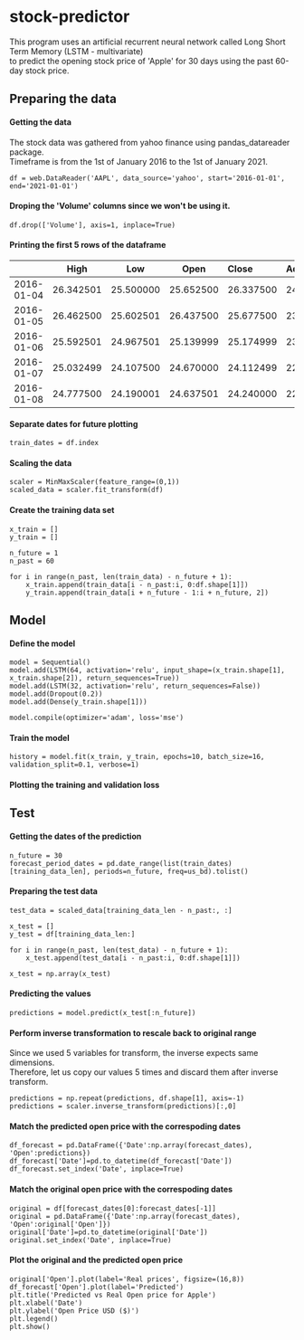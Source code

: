 # stock-predictor
This program uses an artificial recurrent neural network called Long Short Term Memory (LSTM - multivariate)<br/>to predict the opening stock price of 'Apple' for 30 days using the past 60-day stock price.

## Preparing the data

#### Getting the data

The stock data was gathered from yahoo finance using pandas_datareader package.\
Timeframe is from the 1st of January 2016 to the 1st of January 2021.

```df = web.DataReader('AAPL', data_source='yahoo', start='2016-01-01', end='2021-01-01')```

#### Droping the 'Volume' columns since we won't be using it.

```df.drop(['Volume'], axis=1, inplace=True)```

#### Printing the first 5 rows of the dataframe


|| High | Low | Open | Close | Adj Close |
|:-------------:|:-------------:|:-------------:|:-------------:|:--------------|:--------------|
|2016-01-04|26.342501|25.500000|25.652500|26.337500|24.400942|
|2016-01-05|26.462500|25.602501|26.437500|25.677500|23.789471|
|2016-01-06|25.592501|24.967501|25.139999|25.174999|23.323915|
|2016-01-07|25.032499|24.107500|24.670000|24.112499|22.339539|
|2016-01-08|24.777500|24.190001|24.637501|24.240000|22.457672|


#### Separate dates for future plotting

```train_dates = df.index```

#### Scaling the data

```
scaler = MinMaxScaler(feature_range=(0,1))
scaled_data = scaler.fit_transform(df)
```

#### Create the training data set

```
x_train = []
y_train = []

n_future = 1
n_past = 60

for i in range(n_past, len(train_data) - n_future + 1):
    x_train.append(train_data[i - n_past:i, 0:df.shape[1]])
    y_train.append(train_data[i + n_future - 1:i + n_future, 2])
```

## Model

#### Define the model
```
model = Sequential()
model.add(LSTM(64, activation='relu', input_shape=(x_train.shape[1], x_train.shape[2]), return_sequences=True))
model.add(LSTM(32, activation='relu', return_sequences=False))
model.add(Dropout(0.2))
model.add(Dense(y_train.shape[1]))

model.compile(optimizer='adam', loss='mse')
```

#### Train the model

``` 
history = model.fit(x_train, y_train, epochs=10, batch_size=16, validation_split=0.1, verbose=1)
```

#### Plotting the training and validation loss



## Test

#### Getting the dates of the prediction

```
n_future = 30
forecast_period_dates = pd.date_range(list(train_dates)[training_data_len], periods=n_future, freq=us_bd).tolist()
```

#### Preparing the test data

```
test_data = scaled_data[training_data_len - n_past:, :]

x_test = []
y_test = df[training_data_len:]

for i in range(n_past, len(test_data) - n_future + 1):
    x_test.append(test_data[i - n_past:i, 0:df.shape[1]])

x_test = np.array(x_test)
```

#### Predicting the values

```
predictions = model.predict(x_test[:n_future])
```

#### Perform inverse transformation to rescale back to original range

Since we used 5 variables for transform, the inverse expects same dimensions. \
Therefore, let us copy our values 5 times and discard them after inverse transform.

```
predictions = np.repeat(predictions, df.shape[1], axis=-1)
predictions = scaler.inverse_transform(predictions)[:,0]
```

#### Match the predicted open price with the correspoding dates

```
df_forecast = pd.DataFrame({'Date':np.array(forecast_dates), 'Open':predictions})
df_forecast['Date']=pd.to_datetime(df_forecast['Date'])
df_forecast.set_index('Date', inplace=True)
```

#### Match the original open price with the correspoding dates

```
original = df[forecast_dates[0]:forecast_dates[-1]]
original = pd.DataFrame({'Date':np.array(forecast_dates), 'Open':original['Open']})
original['Date']=pd.to_datetime(original['Date'])
original.set_index('Date', inplace=True)
```

#### Plot the original and the predicted open price

```
original['Open'].plot(label='Real prices', figsize=(16,8))
df_forecast['Open'].plot(label='Predicted')
plt.title('Predicted vs Real Open price for Apple')
plt.xlabel('Date')
plt.ylabel('Open Price USD ($)')
plt.legend()
plt.show()
```
